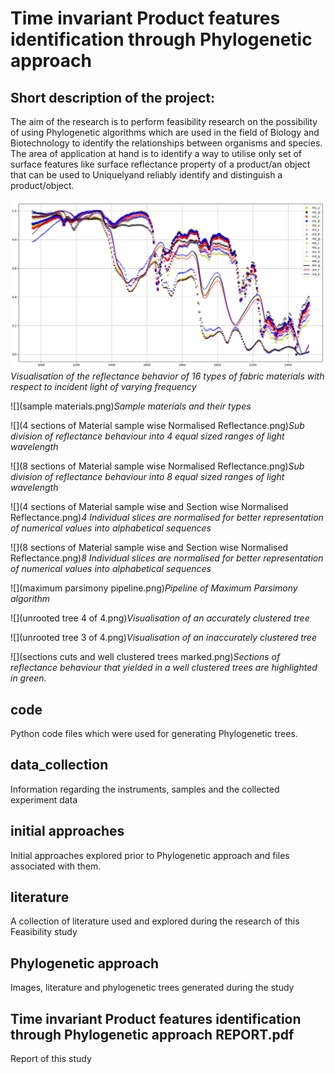 # Time invariant Product features identification through Phylogenetic approach

## Short description of the project:
The aim of the research is to perform feasibility research on the possibility of using Phylogenetic algorithms which are used in the field of Biology and Biotechnology to identify the relationships between organisms and species. The area of application at hand is to identify a way to utilise only set of surface features like surface reflectance property of a product/an object that can be used to Uniquelyand reliably identify and distinguish a product/object.

![](SWIR_plot_local_normalised.png)*Visualisation of the reflectance behavior of 16 types of fabric materials with respect to incident light of varying frequency*

![](sample materials.png)*Sample materials and their types*

![](4 sections of Material sample wise Normalised Reflectance.png)*Sub division of reflectance behaviour into 4 equal sized ranges of light wavelength*

![](8 sections of Material sample wise Normalised Reflectance.png)*Sub division of reflectance behaviour into 8 equal sized ranges of light wavelength*

![](4 sections of Material sample wise and Section wise Normalised Reflectance.png)*4 Individual slices are normalised for better representation of numerical values into alphabetical sequences*

![](8 sections of Material sample wise and Section wise Normalised Reflectance.png)*8 Individual slices are normalised for better representation of numerical values into alphabetical sequences*

![](maximum parsimony pipeline.png)*Pipeline of Maximum Parsimony algorithm*

![](unrooted tree 4 of 4.png)*Visualisation of an accurately clustered tree*

![](unrooted tree 3 of 4.png)*Visualisation of an inaccurately clustered tree*

![](sections cuts and well clustered trees marked.png)*Sections of reflectance behaviour that yielded in  a well clustered trees are highlighted in green.*

## code

Python code files which were used for generating Phylogenetic trees.

## data_collection

Information regarding the instruments, samples and the collected experiment data

## initial approaches

Initial approaches explored prior to Phylogenetic approach and files associated with them.

## literature

A collection of literature used and explored during the research of this Feasibility study

## Phylogenetic approach

Images, literature and phylogenetic trees generated during the study

## Time invariant Product features identification through Phylogenetic approach REPORT.pdf

Report of this study
